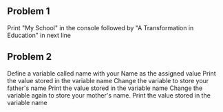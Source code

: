 ## Problem 1  
Print "My School" in the console followed by "A Transformation in Education" in next line
## Problem 2 
Define a variable called name with your Name as the assigned value
Print the value stored in the variable name
Change the variable to store your father's name
Print the value stored in the variable name
Change the variable again to store your mother's name.
Print the value stored in the variable name

